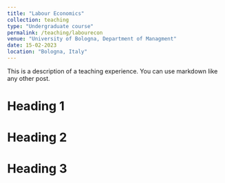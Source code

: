 ```yaml
---
title: "Labour Economics"
collection: teaching
type: "Undergraduate course"
permalink: /teaching/labourecon
venue: "University of Bologna, Department of Managment"
date: 15-02-2023
location: "Bologna, Italy"
---
```


This is a description of a teaching experience. You can use markdown like any other post.

Heading 1
======

Heading 2
======

Heading 3
======
